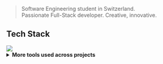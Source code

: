 > Software Engineering student in Switzerland. <br>
> Passionate Full-Stack developer. Creative, innovative.

## Tech Stack
<img src="https://skillicons.dev/icons?i=nextjs,react,vite,angular,ts,mongodb,firebase,notion,md,figma"/>

<details>
<summary><b>More tools used across projects</b></summary>
<br>
<img src="https://skillicons.dev/icons?i=html,css,js,nodejs,express,java,maven,php,mysql,jest,postman,cs,dotnet,docker,cloudflare,aws,linux,bash,replit,lua,robloxstudio,azure,ps,xd"/>
</details>
